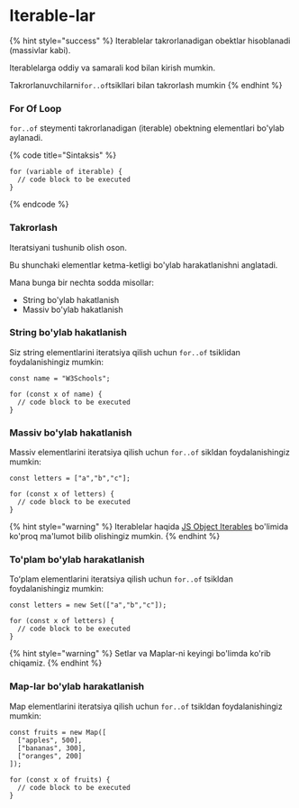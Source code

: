 # Iterable-lar

{% hint style="success" %}
Iterablelar takrorlanadigan obektlar hisoblanadi (massivlar kabi).

Iterablelarga oddiy va samarali kod bilan kirish mumkin.

Takrorlanuvchilarni`for..of`tsikllari bilan takrorlash mumkin
{% endhint %}

### For Of Loop

`for..of` steymenti takrorlanadigan (iterable) obektning elementlari bo'ylab aylanadi.

{% code title="Sintaksis" %}
```
for (variable of iterable) {
  // code block to be executed
}
```
{% endcode %}

### Takrorlash

Iteratsiyani tushunib olish oson.

Bu shunchaki elementlar ketma-ketligi bo'ylab harakatlanishni anglatadi.

Mana bunga bir nechta sodda misollar:

* String bo'ylab hakatlanish
* Massiv bo'ylab hakatlanish

### String bo'ylab hakatlanish

Siz string elementlarini iteratsiya qilish uchun `for..of` tsiklidan foydalanishingiz mumkin:

```
const name = "W3Schools";

for (const x of name) {
  // code block to be executed
}
```

### Massiv bo'ylab hakatlanish

Massiv elementlarini iteratsiya qilish uchun `for..of` sikldan foydalanishingiz mumkin:

```
const letters = ["a","b","c"];

for (const x of letters) {
  // code block to be executed
}
```

{% hint style="warning" %}
Iterablelar haqida [JS Object Iterables](https://www.w3schools.com/js/js\_object\_iterables.asp) bo'limida ko'proq ma'lumot bilib olishingiz mumkin.
{% endhint %}

### To'plam bo'ylab harakatlanish

Toʻplam elementlarini iteratsiya qilish uchun `for..of` tsikldan foydalanishingiz mumkin:

```
const letters = new Set(["a","b","c"]);

for (const x of letters) {
  // code block to be executed
}
```

{% hint style="warning" %}
Setlar va Maplar-ni keyingi bo'limda ko'rib chiqamiz.
{% endhint %}

### Map-lar bo'ylab harakatlanish

Map elementlarini iteratsiya qilish uchun `for..of` tsikldan foydalanishingiz mumkin:

```
const fruits = new Map([
  ["apples", 500],
  ["bananas", 300],
  ["oranges", 200]
]);

for (const x of fruits) {
  // code block to be executed
}
```
